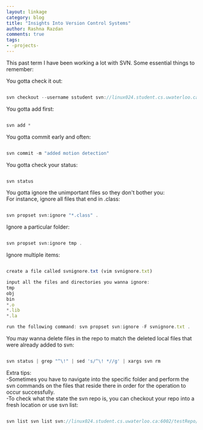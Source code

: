```yaml
---
layout: linkage
category: blog
title: "Insights Into Version Control Systems"
author: Rashna Razdan
comments: true
tags:
- -projects-
---
```


<p>This past term I have been working a lot with SVN. Some essential things to remember:</p>

You gotta check it out:

```javascript

svn checkout --username sstudent svn://linux024.student.cs.uwaterloo.ca:6002/RepoName/sstudent .

```

You gotta add first:	

```javascript

svn add *

```


You gotta commit early and often:

```javascript

svn commit -m "added motion detection"

```

You gotta check your status:

```javascript

svn status

```

You gotta ignore the unimportant files so they don't bother you:<br/>
For instance, ignore all files that end in .class:

```javascript

svn propset svn:ignore "*.class" .

```

Ignore a particular folder:

```javascript

svn propset svn:ignore tmp .

```

Ignore  multiple items:

```javascript

create a file called svnignore.txt (vim svnignore.txt)

input all the files and directories you wanna ignore:  
tmp
obj
bin
*.o
*.lib
*.la

run the following command: svn propset svn:ignore -F svnignore.txt .
```

You may wanna delete files in the repo to match the deleted local files that were already added to svn:

```javascript

svn status | grep "^\!" | sed 's/^\! *//g' | xargs svn rm

```

Extra tips:<br/>
-Sometimes you have to navigate into the specific folder and perform the svn commands on the files that reside there in order for the operation to occur successfully. <br/>
-To check what the state the svn repo is, you can checkout your repo into a fresh location or use svn list:

```javascript

svn list svn list svn://linux024.student.cs.uwaterloo.ca:6002/testRepo/studentId

```






